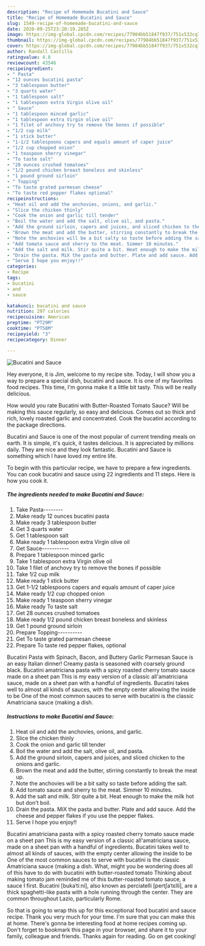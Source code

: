 ```yaml
---
description: "Recipe of Homemade Bucatini and Sauce"
title: "Recipe of Homemade Bucatini and Sauce"
slug: 1549-recipe-of-homemade-bucatini-and-sauce
date: 2020-09-25T23:20:19.285Z
image: https://img-global.cpcdn.com/recipes/77984bb51847f937/751x532cq70/bucatini-and-sauce-recipe-main-photo.jpg
thumbnail: https://img-global.cpcdn.com/recipes/77984bb51847f937/751x532cq70/bucatini-and-sauce-recipe-main-photo.jpg
cover: https://img-global.cpcdn.com/recipes/77984bb51847f937/751x532cq70/bucatini-and-sauce-recipe-main-photo.jpg
author: Randall Castillo
ratingvalue: 4.8
reviewcount: 43546
recipeingredient:
- " Pasta"
- "12 ounces bucatini pasta"
- "3 tablespoon butter"
- "3 quarts water"
- "1 tablespoon salt"
- "1 tablespoon extra Virgin olive oil"
- " Sauce"
- "1 tablespoon minced garlic"
- "1 tablespoon extra Virgin olive oil"
- "1 filet of anchovy try to remove the bones if possible"
- "1/2 cup milk"
- "1 stick butter"
- "1-1/2 tablespoons capers and equals amount of caper juice"
- "1/2 cup chopped onion"
- "1 teaspoon sherry vinegar"
- "To taste salt"
- "28 ounces crushed tomatoes"
- "1/2 pound chicken breast boneless and skinless"
- "1 pound ground sirloin"
- " Topping"
- "To taste grated parmesan cheese"
- "To taste red pepper flakes optional"
recipeinstructions:
- "Heat oil and add the anchovies, onions, and garlic."
- "Slice the chicken thinly"
- "Cook the onion and garlic till tender"
- "Boil the water and add the salt, olive oil, and pasta."
- "Add the ground sirloin, capers and juices, and sliced chicken to the onions and garlic."
- "Brown the meat and add the butter, stirring constantly to break the meat up."
- "Note the anchovies will be a bit salty so taste before adding the salt."
- "Add tomato sauce and sherry to the meat. Simmer 10 minutes."
- "Add the salt and milk. Stir quite a bit. Heat enough to make the milk hot but don&#39;t boil."
- "Drain the pasta. MiX the pasta and butter. Plate and add sauce. Add the cheese and pepper flakes if you use the pepper flakes."
- "Serve I hope you enjoy!!"
categories:
- Recipe
tags:
- bucatini
- and
- sauce

katakunci: bucatini and sauce 
nutrition: 297 calories
recipecuisine: American
preptime: "PT29M"
cooktime: "PT58M"
recipeyield: "3"
recipecategory: Dinner

---
```



![Bucatini and Sauce](https://img-global.cpcdn.com/recipes/77984bb51847f937/751x532cq70/bucatini-and-sauce-recipe-main-photo.jpg)

Hey everyone, it is Jim, welcome to my recipe site. Today, I will show you a way to prepare a special dish, bucatini and sauce. It is one of my favorites food recipes. This time, I'm gonna make it a little bit tasty. This will be really delicious.

How would you rate Bucatini with Butter-Roasted Tomato Sauce? Will be making this sauce regularly, so easy and delicious. Comes out so thick and rich, lovely roasted garlic and concentrated. Cook the bucatini according to the package directions.

Bucatini and Sauce is one of the most popular of current trending meals on earth. It is simple, it's quick, it tastes delicious. It is appreciated by millions daily. They are nice and they look fantastic. Bucatini and Sauce is something which I have loved my entire life.


To begin with this particular recipe, we have to prepare a few ingredients. You can cook bucatini and sauce using 22 ingredients and 11 steps. Here is how you cook it.

<!--inarticleads1-->

##### The ingredients needed to make Bucatini and Sauce:

1. Take  Pasta--------
1. Make ready 12 ounces bucatini pasta
1. Make ready 3 tablespoon butter
1. Get 3 quarts water
1. Get 1 tablespoon salt
1. Make ready 1 tablespoon extra Virgin olive oil
1. Get  Sauce-----------
1. Prepare 1 tablespoon minced garlic
1. Take 1 tablespoon extra Virgin olive oil
1. Take 1 filet of anchovy try to remove the bones if possible
1. Take 1/2 cup milk
1. Make ready 1 stick butter
1. Get 1-1/2 tablespoons capers and equals amount of caper juice
1. Make ready 1/2 cup chopped onion
1. Make ready 1 teaspoon sherry vinegar
1. Make ready To taste salt
1. Get 28 ounces crushed tomatoes
1. Make ready 1/2 pound chicken breast boneless and skinless
1. Get 1 pound ground sirloin
1. Prepare  Topping----------
1. Get To taste grated parmesan cheese
1. Prepare To taste red pepper flakes, optional


Bucatini Pasta with Spinach, Bacon, and Buttery Garlic Parmesan Sauce is an easy Italian dinner! Creamy pasta is seasoned with coarsely ground black. Bucatini amatriciana pasta with a spicy roasted cherry tomato sauce made on a sheet pan This is my easy version of a classic all&#39;amatriciana sauce, made on a sheet pan with a handful of ingredients. Bucatini takes well to almost all kinds of sauces, with the empty center allowing the inside to be One of the most common sauces to serve with bucatini is the classic Amatriciana sauce (making a dish. 

<!--inarticleads2-->

##### Instructions to make Bucatini and Sauce:

1. Heat oil and add the anchovies, onions, and garlic.
1. Slice the chicken thinly
1. Cook the onion and garlic till tender
1. Boil the water and add the salt, olive oil, and pasta.
1. Add the ground sirloin, capers and juices, and sliced chicken to the onions and garlic.
1. Brown the meat and add the butter, stirring constantly to break the meat up.
1. Note the anchovies will be a bit salty so taste before adding the salt.
1. Add tomato sauce and sherry to the meat. Simmer 10 minutes.
1. Add the salt and milk. Stir quite a bit. Heat enough to make the milk hot but don&#39;t boil.
1. Drain the pasta. MiX the pasta and butter. Plate and add sauce. Add the cheese and pepper flakes if you use the pepper flakes.
1. Serve I hope you enjoy!!


Bucatini amatriciana pasta with a spicy roasted cherry tomato sauce made on a sheet pan This is my easy version of a classic all&#39;amatriciana sauce, made on a sheet pan with a handful of ingredients. Bucatini takes well to almost all kinds of sauces, with the empty center allowing the inside to be One of the most common sauces to serve with bucatini is the classic Amatriciana sauce (making a dish. What, might you be wondering does all of this have to do with bucatini with butter-roasted tomato Thinking about making tomato jam reminded me of this butter-roasted tomato sauce, a sauce I first. Bucatini [bukaˈtiːni], also known as perciatelli [pertʃaˈtɛlli], are a thick spaghetti-like pasta with a hole running through the center. They are common throughout Lazio, particularly Rome. 

So that is going to wrap this up for this exceptional food bucatini and sauce recipe. Thank you very much for your time. I'm sure that you can make this at home. There's gonna be interesting food at home recipes coming up. Don't forget to bookmark this page in your browser, and share it to your family, colleague and friends. Thanks again for reading. Go on get cooking!
